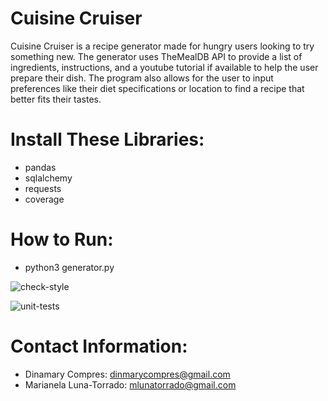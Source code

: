 # Cuisine Cruiser

Cuisine Cruiser is a recipe generator made for hungry users looking to try something new. 
The generator uses TheMealDB API to provide a list of ingredients, instructions, and a youtube tutorial if available to help the user prepare their dish. 
The program also allows for the user to input preferences like their diet specifications or location to find a recipe that better fits their tastes. 

# Install These Libraries:
* pandas
* sqlalchemy
* requests
* coverage

# How to Run:
* python3 generator.py

![check-style](https://github.com/dcompre1/SEO_Week_2/actions/workflows/style_checker.yaml/badge.svg)

![unit-tests](https://github.com/dcompre1/SEO_Week_2/actions/workflows/tester.yaml/badge.svg)

# Contact Information:
* Dinamary Compres: dinmarycompres@gmail.com
* Marianela Luna-Torrado: mlunatorrado@gmail.com 

